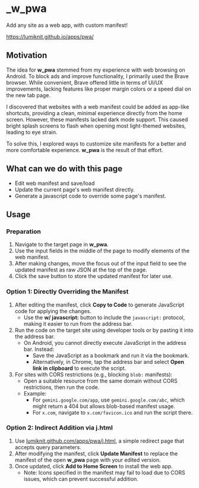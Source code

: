 # _w_pwa

Add any site as a web app, with custom manifest!

https://lumiknit.github.io/apps/pwa/

## Motivation

The idea for **w_pwa** stemmed from my experience with web browsing on Android. To block ads and improve functionality, I primarily used the Brave browser. While convenient, Brave offered little in terms of UI/UX improvements, lacking features like proper margin colors or a speed dial on the new tab page.

I discovered that websites with a web manifest could be added as app-like shortcuts, providing a clean, minimal experience directly from the home screen. However, these manifests lacked dark mode support. This caused bright splash screens to flash when opening most light-themed websites, leading to eye strain.

To solve this, I explored ways to customize site manifests for a better and more comfortable experience. **w_pwa** is the result of that effort.

## What can we do with this page

- Edit web manifest and save/load
- Update the current page's web manifest directly.
- Generate a javascript code to override some page's manifest.

## Usage

### Preparation  
1. Navigate to the target page in **w_pwa**.  
2. Use the input fields in the middle of the page to modify elements of the web manifest.  
3. After making changes, move the focus out of the input field to see the updated manifest as raw JSON at the top of the page.  
4. Click the save button to store the updated manifest for later use.

### Option 1: Directly Overriding the Manifest

1. After editing the manifest, click **Copy to Code** to generate JavaScript code for applying the changes.  
   - Use the **w/ javascript:** button to include the `javascript:` protocol, making it easier to run from the address bar.  
2. Run the code on the target site using developer tools or by pasting it into the address bar.  
   - On Android, you cannot directly execute JavaScript in the address bar. Instead:  
     - Save the JavaScript as a bookmark and run it via the bookmark.  
     - Alternatively, in Chrome, tap the address bar and select **Open link in clipboard** to execute the script.  
3. For sites with CORS restrictions (e.g., blocking `blob:` manifests):  
   - Open a suitable resource from the same domain without CORS restrictions, then run the code.  
   - Example:  
     - For `gemini.google.com/app`, use `gemini.google.com/abc`, which might return a 404 but allows blob-based manifest usage.  
     - For `x.com`, navigate to `x.com/favicon.ico` and run the script there.

### Option 2: Indirect Addition via **j.html**

1. Use [lumiknit.github.com/apps/pwa/j.html](https://lumiknit.github.com/apps/pwa/j.html), a simple redirect page that accepts query parameters.  
2. After modifying the manifest, click **Update Manifest** to replace the manifest of the open **w_pwa** page with your edited version.  
3. Once updated, click **Add to Home Screen** to install the web app.  
   - Note: Icons specified in the manifest may fail to load due to CORS issues, which can prevent successful addition.

